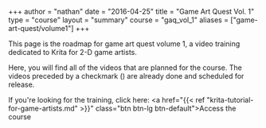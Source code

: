 +++
author = "nathan"
date = "2016-04-25"
title = "Game Art Quest Vol. 1"
type = "course"
layout = "summary"
course = "gaq_vol_1"
aliases = ["game-art-quest/volume1"]
+++

This page is the roadmap for game art quest volume 1, a video training dedicated to Krita for 2-D game artists.

Here, you will find all of the videos that are planned for the course. The videos preceded by a checkmark (<i class="fa fa-check text--success"></i>) are already done and scheduled for release.

If you're looking for the training, click here: <a href="{{< ref "krita-tutorial-for-game-artists.md" >}}" class="btn btn-lg btn-default">Access the course</a>
